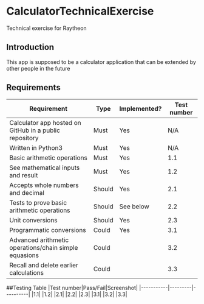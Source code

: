 # CalculatorTechnicalExercise
Technical exercise for Raytheon

## Introduction
This app is supposed to be a calculator application that can be extended by other people in the future

## Requirements
|Requirement|Type|Implemented?|Test number|
|-----------|----|------------|-----------|
|Calculator app hosted on GitHub in a public repository|Must|Yes|N/A|
|Written in Python3|Must|Yes|N/A|
|Basic arithmetic operations|Must|Yes|1.1|
|See mathematical inputs and result|Must|Yes|1.2|
|Accepts whole numbers and decimal|Should|Yes|2.1|
|Tests to prove basic arithmetic operations|Should|See below|2.2|
|Unit conversions|Should|Yes|2.3|
|Programmatic conversions|Could|Yes|3.1|
|Advanced arithmetic operations/chain simple equasions|Could||3.2|
|Recall and delete earlier calculations|Could||3.3|

##Testing Table
|Test number|Pass/Fail|Screenshot|
|-----------|---------|----------|
|1.1|
|1.2|
|2.1|
|2.2|
|2.3|
|3.1|
|3.2|
|3.3|

